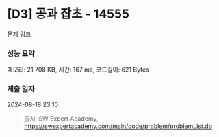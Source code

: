 # [D3] 공과 잡초 - 14555 

[문제 링크](https://swexpertacademy.com/main/code/problem/problemDetail.do?contestProbId=AYGtoa3qARcDFARC) 

### 성능 요약

메모리: 21,708 KB, 시간: 167 ms, 코드길이: 621 Bytes

### 제출 일자

2024-08-18 23:10



> 출처: SW Expert Academy, https://swexpertacademy.com/main/code/problem/problemList.do